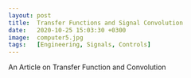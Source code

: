 ```yaml
---
layout: post
title:  Transfer Functions and Signal Convolution
date:   2020-10-25 15:03:30 +0300
image:  computer5.jpg
tags:   [Engineering, Signals, Controls]
---
```


An Article on Transfer Function and Convolution